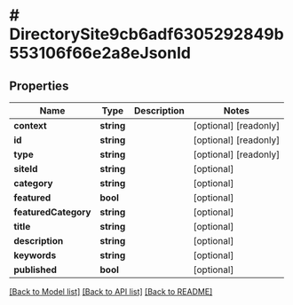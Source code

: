 # # DirectorySite9cb6adf6305292849b553106f66e2a8eJsonld

## Properties

Name | Type | Description | Notes
------------ | ------------- | ------------- | -------------
**context** | **string** |  | [optional] [readonly]
**id** | **string** |  | [optional] [readonly]
**type** | **string** |  | [optional] [readonly]
**siteId** | **string** |  | [optional]
**category** | **string** |  | [optional]
**featured** | **bool** |  | [optional]
**featuredCategory** | **string** |  | [optional]
**title** | **string** |  | [optional]
**description** | **string** |  | [optional]
**keywords** | **string** |  | [optional]
**published** | **bool** |  | [optional]

[[Back to Model list]](../../README.md#models) [[Back to API list]](../../README.md#endpoints) [[Back to README]](../../README.md)
